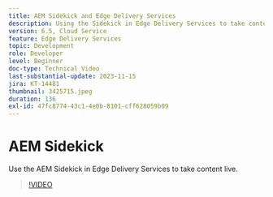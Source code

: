 ```yaml
---
title: AEM Sidekick and Edge Delivery Services
description: Using the Sidekick in Edge Delivery Services to take content live.
version: 6.5, Cloud Service
feature: Edge Delivery Services
topic: Development
role: Developer
level: Beginner
doc-type: Technical Video
last-substantial-update: 2023-11-15
jira: KT-14481
thumbnail: 3425715.jpeg
duration: 136
exl-id: 47fc8774-43c1-4e0b-8101-cff628059b09
---
```

# AEM Sidekick

Use the AEM Sidekick in Edge Delivery Services to take content live.

>[!VIDEO](https://video.tv.adobe.com/v/3425715/?learn=on)
